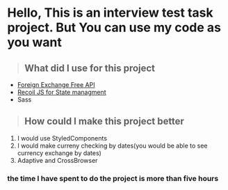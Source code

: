 # Hello, This is an interview test task project. But You can use my code as you want

> ## What did I use for this project

- [Foreign Exchange Free API](https://exchangerate.host/#/#docs)
- [Recoil JS for State managment](https://recoiljs.org)
- Sass

> ## How could I make this project better

1. I would use StyledComponents
2. I would make curreny checking by dates(you would be able to see currency exchange by dates)
3. Adaptive and CrossBrowser

### the time I have spent to do the project is more than five hours

<!-- I used in this project that technologies which I truely love and use in my own pet-projects. Thanks for apportunity it was nice experience for me and 1+ for pet-projects 😁. -->

